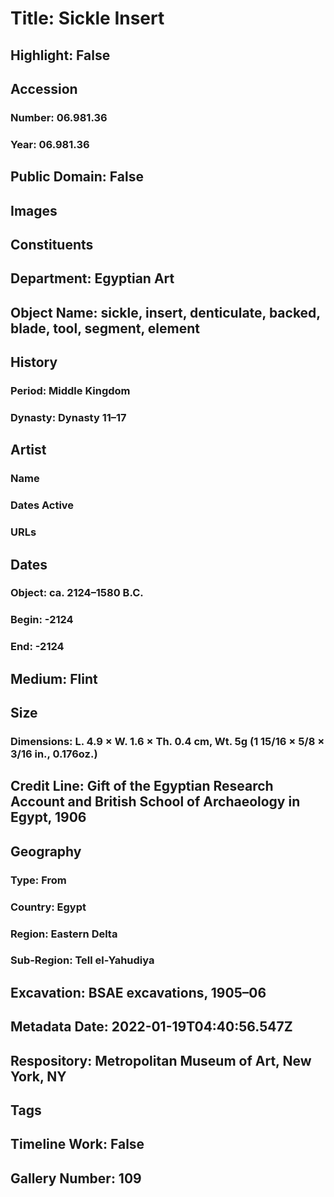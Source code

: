 # Title: Sickle Insert
## Highlight: False
## Accession
### Number: 06.981.36
### Year: 06.981.36
## Public Domain: False
## Images
## Constituents
## Department: Egyptian Art
## Object Name: sickle, insert, denticulate, backed, blade, tool, segment, element
## History
### Period: Middle Kingdom
### Dynasty: Dynasty 11–17
## Artist
### Name
### Dates Active
### URLs
## Dates
### Object: ca. 2124–1580 B.C.
### Begin: -2124
### End: -2124
## Medium: Flint
## Size
### Dimensions: L. 4.9 × W. 1.6 × Th. 0.4 cm, Wt. 5g (1 15/16 × 5/8 × 3/16 in., 0.176oz.)
## Credit Line: Gift of the Egyptian Research Account and British School of Archaeology in Egypt, 1906
## Geography
### Type: From
### Country: Egypt
### Region: Eastern Delta
### Sub-Region: Tell el-Yahudiya
## Excavation: BSAE excavations, 1905–06
## Metadata Date: 2022-01-19T04:40:56.547Z
## Respository: Metropolitan Museum of Art, New York, NY
## Tags
## Timeline Work: False
## Gallery Number: 109